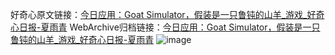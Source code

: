 好奇心原文链接：[今日应用：Goat Simulator，假装是一只鲁钝的山羊_游戏_好奇心日报-夏雨青](https://www.qdaily.com/articles/5685.html)
WebArchive归档链接：[今日应用：Goat Simulator，假装是一只鲁钝的山羊_游戏_好奇心日报-夏雨青](http://web.archive.org/web/20190623165257/https://www.qdaily.com/articles/5685.html)
![image](http://ww3.sinaimg.cn/large/007d5XDply1g3w8z3y66oj30u04dq4qp)